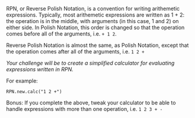 RPN, or Reverse Polish Notation, is a convention for writing arithemetic expressions. Typically, most arithemetic expressions are written as 1 + 2: the operation is in the middle, with arguments (in this case, 1 and 2) on either side. In Polish Notation, this order is changed so that the operation comes before all of the arguments, i.e. `+ 1 2`.

Reverse Polish Notation is almost the same, as Polish Notation, except that the operation comes after all of the arguments, i.e. `1 2 +`

*Your challenge will be to create a simplified calculator for evaluating expressions written in RPN.*

For example:

```
RPN.new.calc("1 2 +")
```

Bonus: If you complete the above, tweak your calculator to be able to handle expressions with more than one operation, i.e. `1 2 3 + -`
